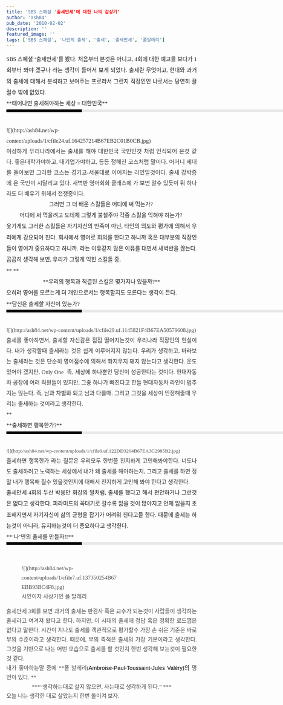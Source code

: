 ```yaml
---
title: 'SBS 스폐셜 '출세만세'에 대한 나의 감상기'
author: 'ash84'
pub_date: '2010-02-02'
description: ''
featured_image: ''
tags: ['SBS 스페셜', '나만의 출세', '출세', '출세만세', '폴발레리']
---
```



<div style="text-align: justify;line-height: 2; "><span style="font-size: 11pt; "><span style="font-family: Dotum; ">SBS 스폐셜 ‘출세만세’를 봤다. 처음부터 본것은 아니고, 4회에 대한 예고를 보다가 1회부터 봐야 겠구나 라는 생각이 들어서 보게 되었다. 출세란 무엇이고, 현대와 과거의 출세에 대해서 분석하고 보여주는 프로라서 그런지 직장인인 나로서는 당연히 끌릴수 밖에 없었다. </span></span></div><div style="text-align: justify;line-height: 2; "></div><div style="text-align: justify;line-height: 2; "><span style="font-size: 11pt; "><span style="font-family: Dotum; ">**태어나면 출세해야하는 세상 = 대한민국**</span></span></div><div style="text-align: justify;line-height: 2; "><div><div style="BORDER-LEFT: #000000 200px solid; PADDING-BOTTOM: 3px; BACKGROUND-COLOR: #e8e8e8; PADDING-LEFT: 6px; WIDTH: 690px; PADDING-RIGHT: 6px; FONT: bold 1pt/1 나눔고딕, Sans-serif; MARGIN-BOTTOM: 10px; HEIGHT: 1px; COLOR: #fff; PADDING-TOP: 3px"><span style="FONT-SIZE: 11pt"><span style="FONT-SIZE: 10pt"><span style="FONT-SIZE: 11pt"><span style="FONT-SIZE: 10pt"><span style="FONT-SIZE: 10pt"><span style="FONT-FAMILY: Batang"><span style="FONT-SIZE: 11pt"><span style="FONT-SIZE: 1pt"></span></span></span></span></span></span></span></span></div><div style="LINE-HEIGHT: 1.7"><span style="FONT-FAMILY: Dotum"><font color="#474747">﻿</font><span style="FONT-SIZE: 10pt"><font color="#474747">﻿</font><span style="FONT-FAMILY: Dotum"><font color="#474747">﻿</font><span style="FONT-SIZE: 10pt"><font color="#474747">﻿</font></span></span></span></span></div><div style="LINE-HEIGHT: 1.7"><span style="FONT-FAMILY: Dotum"><span style="FONT-SIZE: 10pt"><span style="FONT-FAMILY: Dotum"><span style="FONT-SIZE: 10pt"><font color="#474747"></font></span></span></span></span></div><div style="LINE-HEIGHT: 1.7"><span style="FONT-FAMILY: Dotum"><span style="FONT-SIZE: 10pt"><span style="FONT-FAMILY: Dotum"><span style="FONT-SIZE: 10pt"><font color="#474747"><span class="Apple-style-span" style="color: rgb(51, 51, 51); line-height: 28px; font-size: 15px; ">![](http://ash84.net/wp-content/uploads/1/cfile24.uf.164257214B67EB2C01B0CB.jpg)  
</span></font></span></span></span></span></div><div style="LINE-HEIGHT: 1.7"><span style="FONT-FAMILY: Dotum"><span style="FONT-SIZE: 10pt"><span style="FONT-FAMILY: Dotum"><span style="FONT-SIZE: 10pt"><font color="#474747"><span class="Apple-style-span" style="color: rgb(51, 51, 51); line-height: 28px; font-size: 15px; ">  
</span></font></span></span></span></span></div><div style="LINE-HEIGHT: 1.7"><span style="FONT-FAMILY: Dotum"><span style="FONT-SIZE: 10pt"><span style="FONT-FAMILY: Dotum"><span style="FONT-SIZE: 10pt"><font color="#474747"><span class="Apple-style-span" style="color: rgb(51, 51, 51); line-height: 28px; font-size: 15px; ">이상하게 우리나라에서는 출세를 해야 대한민국 국민인것 처럼 인식되어 온것 같다. 좋은대학가야하고, 대기업가야하고, 등등 정해진 코스처럼 말이다. 어머니 세대를 돌아보면 그러한 코스는 경기고-서울대로 이어지는 라인일것이다. 출세 강박증에 온 국민이 시달리고<span style="font-size: 11pt; "><span style="font-family: Dotum; "> 있다. 새벽반 영어회화 클래스에 가 보면 알수 있듯이 뭐 하나라도 더 배우기 위해서 전쟁중이다. </span></span></span></font></span></span></span></span></div></div></div><div style="text-align: justify; line-height: 2; "></div><div style="text-align: center;line-height: 2; "><span style="font-size: 11pt; "><span style="font-family: Dotum; "><span style="font-size: 11pt; "><span style="font-family: Dotum; ">그러면 그 더 배운 스킬들은 어디에 써 먹는가? </span></span></span></span></div><div style="text-align: center;line-height: 2; "><span style="font-size: 11pt; "><span style="font-family: Dotum; "><span style="font-size: 11pt; "><span style="font-family: Dotum; ">어디에 써 먹을려고 도데체 그렇게 불철주야 각종 스킬을 익혀야 하는가? </span></span></span></span></div><div style="text-align: justify; line-height: 2; "></div><div style="text-align: justify; line-height: 2; "><span style="font-size: 11pt; "><span style="font-family: Dotum; "><span style="font-size: 11pt; "><span style="font-family: Dotum; ">웃기게도 그러한 스킬들은 자기자신의 만족이 아닌, 타인의 의도와 평가에 의해서 우리에게 강요되어 진다. 회사에서 영어로 회의를 한다고 하니까 혹은 대부분의 직장인들이 영어가 중요하다고 하니까. 라는 이유같지 않은 이유를 대면서 새벽반을 끊는다. 곰곰히 생각해 보면, 우리가 그렇게 익힌 스킬들 중, </span></span></span></span></div><div style="text-align: justify; line-height: 2; "><span style="font-size: 11pt; "><span style="font-family: Dotum; "><span style="font-size: 11pt; "><span style="font-family: Dotum; ">**  
**</span></span></span></span></div><div style="text-align: center;line-height: 2; "><span style="font-size: 11pt; "><span style="font-family: Dotum; "><span style="font-size: 11pt; "><span style="font-family: Dotum; ">**우리의 행복과 직결된 스킬은 몇가지나 있을까?**</span></span></span></span></div><div style="text-align: justify; line-height: 2; "></div><div style="text-align: justify; line-height: 2; "><span style="font-size: 11pt; "><span style="font-family: Dotum; "><span style="font-size: 11pt; "><span style="font-family: Dotum; ">오히려 영어를 모르는게 더 개인으로서는 행복할지도 모른다는 생각이 든다. </span></span></span></span></div><div style="text-align: justify; line-height: 2; "></div><div style="text-align: justify; line-height: 2; "></div><div style="text-align: justify; line-height: 2; "><span style="font-size: 11pt; "><span style="font-family: Dotum; ">**<span style="font-size: 11pt; "><span style="font-family: Dotum; ">당신은 출세할 자신이 있는가?</span></span><div><div style="BORDER-LEFT: #000000 200px solid; PADDING-BOTTOM: 3px; BACKGROUND-COLOR: #e8e8e8; PADDING-LEFT: 6px; WIDTH: 690px; PADDING-RIGHT: 6px; FONT: bold 1pt/1 나눔고딕, Sans-serif; MARGIN-BOTTOM: 10px; HEIGHT: 1px; COLOR: #fff; PADDING-TOP: 3px"><span style="FONT-SIZE: 11pt"><span style="FONT-SIZE: 10pt"><span style="FONT-SIZE: 11pt"><span style="FONT-SIZE: 10pt"><span style="FONT-SIZE: 10pt"><span style="FONT-FAMILY: Batang"><span style="FONT-SIZE: 11pt"><span style="FONT-SIZE: 1pt"></span></span></span></span></span></span></span></span></div><div style="LINE-HEIGHT: 1.7"><span style="FONT-FAMILY: Dotum"><font color="#474747"><span style="font-size: 11pt; "><span style="font-family: Dotum; ">﻿</span></span></font><span style="FONT-SIZE: 10pt"><font color="#474747"><span style="font-size: 11pt; "><span style="font-family: Dotum; ">﻿</span></span></font><span style="FONT-FAMILY: Dotum"><font color="#474747"><span style="font-size: 11pt; "><span style="font-family: Dotum; ">﻿</span></span></font></span></span></span></div><div style="LINE-HEIGHT: 1.7"><span style="FONT-FAMILY: Dotum"><span style="FONT-SIZE: 10pt"><span style="FONT-FAMILY: Dotum"><font color="#474747"><span style="font-size: 11pt; "><span style="font-family: Dotum; ">![](http://ash84.net/wp-content/uploads/1/cfile29.uf.1145821F4B67EA50579608.jpg)  
</span></span></font></span></span></span></div><div style="LINE-HEIGHT: 1.7"><span style="FONT-FAMILY: Dotum"><span style="FONT-SIZE: 10pt"><span style="FONT-FAMILY: Dotum"><font color="#474747"><span style="font-size: 11pt; "><span style="font-family: Dotum; "><span class="Apple-style-span" style="color: rgb(51, 51, 51); font-weight: normal; line-height: 28px; ">  
</span></span></span></font></span></span></span></div><div style="LINE-HEIGHT: 1.7"><span style="FONT-FAMILY: Dotum"><span style="FONT-SIZE: 10pt"><span style="FONT-FAMILY: Dotum"><font color="#474747"><span style="font-size: 11pt; "><span style="font-family: Dotum; "><span class="Apple-style-span" style="color: rgb(51, 51, 51); font-weight: normal; line-height: 28px; ">출세를 좋아하면서, 출세할 자신감은 점점 떨어지는것이 우리나라 직장인의 현실이다. 내가 생각할때 출세라는 것은 쉽게 이루어지지 않는다. 우리가 생각하고, 바라보는 출세라는 것은 단순히 영어점수에 의해서 좌지우지 돼지 않는다고 생각한다. 운도 있어야 겠지만, </span><span class="Apple-style-span" style="color: rgb(51, 51, 51); line-height: 28px; ">Only One  즉, 세상에 하나뿐인 당신이 성공한다는 것이다.</span><span class="Apple-style-span" style="color: rgb(51, 51, 51); font-weight: normal; line-height: 28px; "> 현대자동차 공장에 여러 직원들이 있지만, 그중 하나가 빠진다고 한들 현대자동차 라인이 멈추지는 않는다. 즉, 남과 차별화 되고 남과 다를때. 그리고 그것을 세상이 인정해줄때 우리는 출세하는 것이라고 생각한다. </span></span></span></font></span></span></span></div></div>**</span></span></div><div style="text-align: justify; line-height: 2; "></div><div style="text-align: justify; line-height: 2; "><span style="font-size: 11pt; "><span style="font-family: Dotum; ">**<span style="font-size: 11pt; "><span style="font-family: Dotum; ">출세하면 행복한가?</span></span>**</span></span></div><div style="line-height: 2; "><div><div style="text-align: justify;border-left-color: rgb(0, 0, 0); border-left-width: 200px; border-left-style: solid; padding-bottom: 3px; background-color: rgb(232, 232, 232); padding-left: 6px; width: 690px; padding-right: 6px; font: normal normal bold 1pt/1 나눔고딕, sans-serif; margin-bottom: 10px; height: 1px; color: rgb(255, 255, 255); padding-top: 3px; "><span style="FONT-SIZE: 11pt"><span style="FONT-SIZE: 10pt"><span style="FONT-SIZE: 11pt"><span style="FONT-SIZE: 10pt"><span style="FONT-SIZE: 10pt"><span style="FONT-FAMILY: Batang"><span style="FONT-SIZE: 11pt"><span style="FONT-SIZE: 1pt"></span></span></span></span></span></span></span></span></div><div style="text-align: justify;line-height: 1.7; "><span style="FONT-FAMILY: Dotum"><font color="#474747"><span style="font-size: 11pt; "><span style="font-family: Dotum; ">﻿</span></span></font><span style="FONT-SIZE: 10pt"><font color="#474747"><span style="font-size: 11pt; "><span style="font-family: Dotum; ">﻿</span></span></font><span style="FONT-FAMILY: Dotum"><font color="#474747"><span style="font-size: 11pt; "><span style="font-family: Dotum; ">﻿</span></span></font><span style="FONT-SIZE: 10pt"><font color="#474747"><span style="font-size: 11pt; "><span style="font-family: Dotum; ">﻿</span></span></font></span></span></span></span></div><div style="text-align: justify;line-height: 1.7; "><span style="FONT-FAMILY: Dotum"><span style="FONT-SIZE: 10pt"><span style="FONT-FAMILY: Dotum"><span style="FONT-SIZE: 10pt"><font color="#474747"><span style="font-size: 11pt; "><span style="font-family: Dotum; "><span class="Apple-style-span" style="color: rgb(51, 51, 51); font-family: 굴림; font-size: 12px; "><div style="line-height: 1.7; "><span style="font-family: Dotum; "><span style="font-size: 10pt; "><span style="font-family: Dotum; "><span style="font-size: 10pt; "><font color="#474747">![](http://ash84.net/wp-content/uploads/1/cfile9.uf.122DD3204B67EA3C2985B2.jpg)</font></span></span></span></span></div></span></span></span></font></span></span></span></span></div><div style="text-align: justify;line-height: 1.7; "><span style="FONT-FAMILY: Dotum"><span style="FONT-SIZE: 10pt"><span style="FONT-FAMILY: Dotum"><span style="FONT-SIZE: 10pt"><font color="#474747"><span style="font-size: 11pt; "><span style="font-family: Dotum; "><span class="Apple-style-span" style="color: rgb(51, 51, 51); line-height: 28px; "><font class="Apple-style-span" color="#474747" size="3"><span class="Apple-style-span" style="font-size: 13px; line-height: 22px;">  
</span></font></span></span></span></font></span></span></span></span></div><div style="text-align: justify;line-height: 1.7; "><span style="FONT-FAMILY: Dotum"><span style="FONT-SIZE: 10pt"><span style="FONT-FAMILY: Dotum"><span style="FONT-SIZE: 10pt"><font color="#474747"><span style="font-size: 11pt; "><span style="font-family: Dotum; "><span class="Apple-style-span" style="color: rgb(51, 51, 51); line-height: 28px; ">출세하면 행복한가 라는 질문은 우리모두 한번쯤 진지하게 고민해봐야한다. 너도나도 출세하려고 노력하는 세상에서 내가 왜 출세를 해야하는지, 그리고 출세를 하면 정말 내가 행복해 질수 있을것인지에 대해서 진지하게 고민해 봐야 한다고 생각한다. </span></span></span></font></span></span></span></span></div></div></div><div style="text-align: justify; line-height: 2; "></div><div style="text-align: justify; line-height: 2; "><span style="font-size: 11pt; "><span style="font-family: Dotum; "><span style="font-size: 11pt; "><span style="font-family: Dotum; ">출세만세 4회의 두산 박용만 회장의 말처럼, 출세를 했다고 해서 편안하거나 그런것은 없다고 생각한다. 피라미드의 꼭대기로 갈수록 잃을 것이 많아지고 언제 잃을지 초조해지면서 자기자신이 삶의 균형을 잡기가 어려워 진다고들 한다. 때문에 출세는 하는것이 아니라, 유지하는것이 더 중요하다고 생각한다. </span></span></span></span></div><div style="text-align: justify; line-height: 2; "><span style="font-size: 11pt; "><span style="font-family: Dotum; ">  
</span></span></div><div style="text-align: justify; line-height: 2; "><font class="Apple-style-span" face="Dotum" size="4"><span class="Apple-style-span" style="font-size: 15px; line-height: 28px;">**<span style="font-size: 11pt; "><span style="font-family: Dotum; ">‘나’만의 출세를 만들자!!</span></span>**</span></font></div><div style="text-align: justify; line-height: 2; "><span style="font-size: 11pt; "><span style="font-family: Dotum; "><div><div style="BORDER-LEFT: #000000 200px solid; PADDING-BOTTOM: 3px; BACKGROUND-COLOR: #e8e8e8; PADDING-LEFT: 6px; WIDTH: 690px; PADDING-RIGHT: 6px; FONT: bold 1pt/1 나눔고딕, Sans-serif; MARGIN-BOTTOM: 10px; HEIGHT: 1px; COLOR: #fff; PADDING-TOP: 3px"><span style="FONT-SIZE: 11pt"><span style="FONT-SIZE: 10pt"><span style="FONT-SIZE: 11pt"><span style="FONT-SIZE: 10pt"><span style="FONT-SIZE: 10pt"><span style="FONT-FAMILY: Batang"><span style="FONT-SIZE: 11pt"><span style="FONT-SIZE: 1pt"></span></span></span></span></span></span></span></span></div><div style="LINE-HEIGHT: 1.7"><span style="FONT-FAMILY: Dotum"><font color="#474747"><span style="font-size: 11pt; "><span style="font-family: Dotum; ">﻿</span></span></font><span style="FONT-SIZE: 10pt"><font color="#474747"><span style="font-size: 11pt; "><span style="font-family: Dotum; ">﻿</span></span></font><span style="FONT-FAMILY: Dotum"><font color="#474747"><span style="font-size: 11pt; "><span style="font-family: Dotum; ">﻿</span></span></font><span style="FONT-SIZE: 10pt"><font color="#474747"><span style="font-size: 11pt; "><span style="font-family: Dotum; ">﻿</span></span></font></span></span></span></span></div><div style="LINE-HEIGHT: 1.7"><span style="FONT-FAMILY: Dotum"><span style="FONT-SIZE: 10pt"><span style="FONT-FAMILY: Dotum"><span style="FONT-SIZE: 10pt"><font color="#474747"><span style="font-size: 11pt; "><span style="font-family: Dotum; "><figure class="wp-caption aligncenter" style="width: 260px">![](http://ash84.net/wp-content/uploads/1/cfile7.uf.137350254B67EBB93BC4F8.jpg)<figcaption class="wp-caption-text">시인이자 사상가인 폴 발레리</figcaption></figure>  
</span></span></font></span></span></span></span></div><div style="LINE-HEIGHT: 1.7"><span style="FONT-FAMILY: Dotum"><span style="FONT-SIZE: 10pt"><span style="FONT-FAMILY: Dotum"><span style="FONT-SIZE: 10pt"><font color="#474747"><span style="font-size: 11pt; "><span style="font-family: Dotum; ">  
</span></span></font></span></span></span></span></div><div style="LINE-HEIGHT: 1.7"><span style="FONT-FAMILY: Dotum"><span style="FONT-SIZE: 10pt"><span style="FONT-FAMILY: Dotum"><span style="FONT-SIZE: 10pt"><font color="#474747"><span style="font-size: 11pt; "><span style="font-family: Dotum; ">출세만세 3회를 보면 과거의 출세는 판검사 혹은 교수가 되는것이 사람들이 생각하는 출세라고 여겨져 왔다고 한다. 하지만, 이 시대의 출세에 정답 혹은 정확한 로드맵은 없다고 말한다. 시간이 지나도 출세를 객관적으로 평가할수 가장 손 쉬운 기준은 바로 부의 수준이라고 생각한다. 때문에, 부의 축적은 출세의 가장 기본이라고 생각한다. 그것을 기반으로 나는 어떤 모습으로 출세를 할 것인지 한번 생각해 보는것이 필요한것 같다. </span></span></font></span></span></span></span></div><div style="LINE-HEIGHT: 1.7"><span style="FONT-FAMILY: Dotum"><span style="FONT-SIZE: 10pt"><span style="FONT-FAMILY: Dotum"><span style="FONT-SIZE: 10pt"><font color="#474747">  
</font></span></span></span></span></div><div style="LINE-HEIGHT: 1.7"><span style="FONT-FAMILY: Dotum"><span style="FONT-SIZE: 10pt"><span style="FONT-FAMILY: Dotum"><span style="FONT-SIZE: 10pt"><font color="#474747"><span style="font-size: 11pt; "><span style="font-family: Dotum; ">내가 좋아하는말 중에 **폴 발레리(<span class="Apple-style-span" style="color: rgb(0, 0, 0); font-family: sans-serif; font-weight: normal; line-height: 22px; ">Ambroise-Paul-Toussaint-Jules Valéry)의 <span class="Apple-style-span" style="font-family: Dotum; line-height: 24px; color: rgb(71, 71, 71); ">명언이 있다. </span></span>**</span></span></font></span></span></span></span></div><div style="LINE-HEIGHT: 1.7"><span style="FONT-FAMILY: Dotum"><span style="FONT-SIZE: 10pt"><span style="FONT-FAMILY: Dotum"><span style="FONT-SIZE: 10pt"><font color="#474747">  
</font></span></span></span></span></div><div style="text-align: center;line-height: 1.7; "><span style="FONT-FAMILY: Dotum"><span style="FONT-SIZE: 10pt"><span style="FONT-FAMILY: Dotum"><span style="FONT-SIZE: 10pt"><font color="#474747"><span style="font-size: 11pt; "><span style="font-family: Dotum; ">***“생각하는대로 살지 않으면, 사는대로 생각하게 된다.” ***</span></span></font></span></span></span></span></div><div style="LINE-HEIGHT: 1.7"><span style="FONT-FAMILY: Dotum"><span style="FONT-SIZE: 10pt"><span style="FONT-FAMILY: Dotum"><span style="FONT-SIZE: 10pt"><font color="#474747">  
</font></span></span></span></span></div><div style="LINE-HEIGHT: 1.7"><font class="Apple-style-span" color="#474747" size="3"><span class="Apple-style-span" style="font-size: 13px; line-height: 22px;"><span style="font-size: 11pt; "><span style="font-family: Dotum; ">오늘 나는 생각한 대로 살았는지 한번 돌이켜 보자. </span></span></span></font></div><div style="LINE-HEIGHT: 1.7"><font class="Apple-style-span" color="#474747" size="3"><span class="Apple-style-span" style="font-size: 13px; line-height: 22px;">  
</span></font></div></div></span></span></div>

